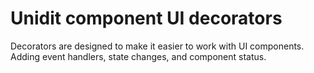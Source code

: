 # Unidit component UI decorators

Decorators are designed to make it easier to work with UI components.
Adding event handlers, state changes, and component status.
